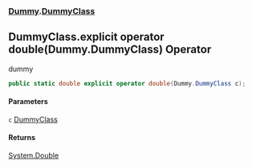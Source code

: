 ### [Dummy](./Dummy.md 'Dummy').[DummyClass](./Dummy-DummyClass.md 'Dummy.DummyClass')
## DummyClass.explicit operator double(Dummy.DummyClass) Operator
dummy  
```csharp
public static double explicit operator double(Dummy.DummyClass c);
```
#### Parameters
<a name='Dummy-DummyClass-op_Explicitdouble(Dummy-DummyClass)-c'></a>
`c` [DummyClass](./Dummy-DummyClass.md 'Dummy.DummyClass')  
  
  
#### Returns
[System.Double](https://docs.microsoft.com/en-us/dotnet/api/System.Double 'System.Double')  

